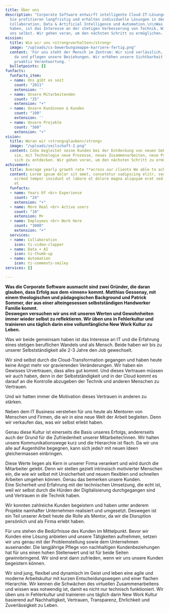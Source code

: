 ```yaml
---
title: Über uns
description: "Corporate Software entwirft intelligente Cloud-IT-Lösungen für Unternehmen.
  Sie profitieren langfristig und erhalten individuelle Lösungen in den Bereichen
  Collaboration, Data & Artificial Intelligence und Automation.\n\nWas wir gemeinsam
  haben, ist das Interesse an der stetigen Verbesserung von Technik, Wirtschaft und
  uns selbst. Wir gehen voran, um den nächsten Schritt zu ermöglichen.   "
mission:
  title: Wie wir uns <strong>verhalten</strong>
  image: "/uploads/cs-bewerbungsmappe-karriere-fertig.png"
  content: 'Für uns steht der Mensch im Zentrum: Wir sind verlässlich, für andere
    da und pflegen unsere Beziehungen. Wir erhöhen unsere Sichtbarkeit und übernehmen
    proaktiv Verantwortung. '
  bulletpoints: []
funfacts:
  funfacts_item:
  - name: Uns gibt es seit
    count: "2011"
    extension: ''
  - name: Unsere Mitarbeitenden
    count: "25"
    extension: "+"
  - name: Unsere Kundinnen & Kunden
    count: "100"
    extension: ''
  - name: Unsere Projekte
    count: "500"
    extension: "+"
vision:
  title: Woran wir <strong>glauben</strong>
  image: "/uploads/seilschaft-2.png"
  content: CoSo begleitet seine Kunden bei der Entdeckung von neuen Gebieten und befähigt
    sie, mit Technologie neue Prozesse, neues Zusammenarbeiten, neue Produkte für
    sich zu entdecken. Wir gehen voran, um den nächsten Schritt zu ermöglichen.
achivement:
  title: Average yearly growth rate **across our clients We able to achive**
  content: Lorem ipsum dolor sit amet, consetetur sadipscing elitr, sed diam nonumy
    eirmod tempor invidunt ut labore et dolore magna aliquyam erat sed. At vero eos
    et
  funfacts:
  - name: Years Of <br> Experience
    count: "24"
    extension: "+"
  - name: More Real <br> Active users
    count: "10"
    extension: M+
  - name: Employees <br> Work Here
    count: "3000"
    extension: "+"
  services:
  - name: Collaboration
    icon: ti-video-clapper
  - name: Data + AI
    icon: ti-thumb-up
  - name: Automation
    icon: ti-comments-smiley
services: []

---
```

**Was die Corporate Software ausmacht sind zwei Gründer, die daran glauben, dass Erfolg aus dem «innen» kommt. Matthias Gessenay, mit einem theologischen und pädagogischen Background und Patrick Sommer, der aus einer alteingesessen selbstständigen Handwerker Familie kommt.**   
**Deswegen versuchen wir uns mit unseren Werten und Gewohnheiten immer wieder selbst zu reflektieren. Wir üben uns in Fehlerkultur und trainieren uns täglich darin eine vollumfängliche New Work Kultur zu Leben.**

Was wir beide gemeinsam haben ist das Interesse an IT und die Erfahrung eines stetigen beruflichen Wandels und als Mensch. Beide haben wir bis zu unserer Selbstständigkeit alle 2-3 Jahre den Job gewechselt.

Wir sind selbst durch die Cloud-Transformation gegangen und haben heute keine Angst mehr vor gravierenden Veränderungen. Wir haben ein Gewisses Urvertrauen, dass alles gut kommt. Und dieses Vertrauen müssen wir auch haben, denn in der Selbstständigkeit und in der Cloud kommt es darauf an die Kontrolle abzugeben der Technik und anderen Menschen zu Vertrauen.

Und wir hatten immer die Motivation dieses Vertrauen in anderen zu stärken.

Neben dem IT Business verstehen für uns heute als Mentoren von Menschen und Firmen, die wir in eine neue Welt der Arbeit begleiten. Denn wir verkaufen das, was wir selbst erlebt haben.

Genau diese Kultur ist einerseits die Basis unseres Erfolgs, andererseits auch der Grund für die Zufriedenheit unserer Mitarbeiter/innen. Wir halten unsere Kommunikationswege kurz und die Hierarchie ist flach. Da wir uns alle auf Augenhöhe begegnen, kann sich jede/r mit neuen Ideen gleichermassen einbringen.

Diese Werte liegen als Kern in unserer Firma verankert und wird durch die Mitarbeiter gelebt. Denn wir stellen gezielt intrinsisch motivierter Menschen ein, die wie wir selbst mit Unsicherheit und neuem flexiblen und schnellen Arbeiten umgehen können. Genau das bemerken unsere Kunden.   
Eine Sicherheit und Erfahrung mit der technischen Umsetzung, die echt ist, weil wir selbst durch die Hürden der Digitalisierung durchgegangen sind und Vertrauen in die Technik haben. 

Wir konnten zahlreiche Kunden begeistern und haben unter anderem Projekte namhafter Unternehmen realisiert und umgesetzt. Deswegen ist ein Teil unserer Arbeit heute die Rolle als Mentor, da wir die Disruption persönlich und als Firma erlebt haben.

Für uns stehen die Bedürfnisse des Kunden im Mittelpunkt. Bevor wir Kunden eine Lösung anbieten und unsere Tätigkeiten aufnehmen, setzen wir uns genau mit der Problemstellung sowie dem Unternehmen auseinander. Die langjährige Pflege von nachhaltigen Kundenbeziehungen hat für uns einen hohen Stellenwert und ist für beide Seiten gewinnbringend. Wir sind erst dann zufrieden, wenn wir uns unsere Kunden begeistern können.

Wir sind jung, flexibel und dynamisch im Geist und leben eine agile und moderne Arbeitskultur mit kurzen Entscheidungswegen und einer flachen Hierarchie. Wir kennen die Schwächen des virtuellen Zusammenarbeitens und wissen was notwendig ist, damit es nicht nur technisch funktioniert. Wir üben uns in Fehlerkultur und trainieren uns täglich darin New Work Kultur basierend auf Nachhaltigkeit, Vertrauen, Transparenz, Ehrlichkeit und Zuverlässigkeit zu Leben.